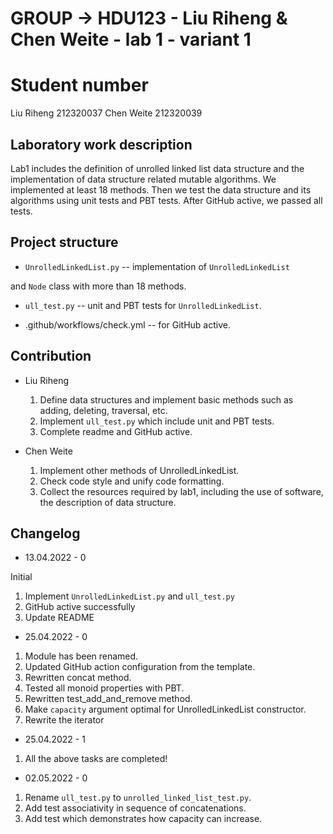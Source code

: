 
# GROUP -> HDU123 - Liu Riheng & Chen Weite - lab 1 - variant 1

# Student number

Liu Riheng 212320037
Chen Weite 212320039

## Laboratory work description

Lab1 includes the definition of unrolled linked list data structure
and the implementation of
data structure related mutable algorithms.
We implemented at least 18 methods. Then we test the data structure
and its algorithms using unit tests and PBT tests.
After GitHub active, we passed all tests.

## Project structure

- `UnrolledLinkedList.py` -- implementation of `UnrolledLinkedList`

and `Node` class with more than 18 methods.

- `ull_test.py` -- unit and PBT tests for `UnrolledLinkedList`.

- .github/workflows/check.yml -- for GitHub active.

## Contribution

- Liu Riheng
   1. Define data structures and implement basic methods such as adding,
   deleting, traversal, etc.
   3. Implement `ull_test.py` which include unit and PBT tests.
   4. Complete readme and GitHub active.

- Chen Weite
   1. Implement other methods of UnrolledLinkedList.
   2. Check code style and unify code formatting.
   3. Collect the resources required by lab1, including the use of software,
the description of data structure.

## Changelog

- 13.04.2022 - 0

Initial

1. Implement `UnrolledLinkedList.py` and `ull_test.py`
2. GitHub active successfully
3. Update README

- 25.04.2022 - 0

1. Module has been renamed.
2. Updated GitHub action configuration from the template.
3. Rewritten concat method.
4. Tested all monoid properties with PBT.
5. Rewritten test_add_and_remove method.
6. Make `capacity` argument optimal for UnrolledLinkedList constructor.
7. Rewrite the iterator

- 25.04.2022 - 1

1. All the above tasks are completed!

- 02.05.2022 - 0
1. Rename `ull_test.py` to `unrolled_linked_list_test.py`.
2. Add test associativity in sequence of concatenations.
3. Add test which demonstrates how capacity can increase.
